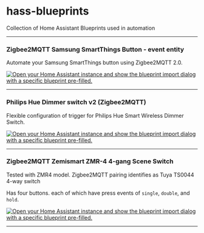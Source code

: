 # hass-blueprints
Collection of Home Assistant Blueprints used in automation

----- 

### Zigbee2MQTT Samsung SmartThings Button - event entity

Automate your Samsung SmartThings button using Zigbee2MQTT 2.0.

[![Open your Home Assistant instance and show the blueprint import dialog with a specific blueprint pre-filled.](https://my.home-assistant.io/badges/blueprint_import.svg)](https://my.home-assistant.io/redirect/blueprint_import/?blueprint_url=https%3A%2F%2Fraw.githubusercontent.com%2Fidcrook%2Fhass-blueprints%2Frefs%2Fheads%2Fmain%2Fautomation%2Fz2m-samsung-smartthings-button-event-entity.yaml)

-----

### Philips Hue Dimmer switch v2 (Zigbee2MQTT)

Flexible configuration of trigger for Philips Hue Smart Wireless Dimmer Switch.

[![Open your Home Assistant instance and show the blueprint import dialog with a specific blueprint pre-filled.](https://my.home-assistant.io/badges/blueprint_import.svg)](https://my.home-assistant.io/redirect/blueprint_import/?blueprint_url=https%3A%2F%2Fraw.githubusercontent.com%2Fidcrook%2Fhass-blueprints%2Frefs%2Fheads%2Fmain%2Fautomation%2Fzigbee2mqtt_hue_dimmer_v2.yaml)

-----

###  Zigbee2MQTT Zemismart ZMR-4 4-gang Scene Switch

Tested with ZMR4 model. Zigbee2MQTT pairing identifies as Tuya TS0044 4-way switch

Has four buttons. each of which have press events of `single`, `double`, and `hold`.

[![Open your Home Assistant instance and show the blueprint import dialog with a specific blueprint pre-filled.](https://my.home-assistant.io/badges/blueprint_import.svg)](https://my.home-assistant.io/redirect/blueprint_import/?blueprint_url=https%3A%2F%2Fraw.githubusercontent.com%2Fidcrook%2Fhass-blueprints%2Frefs%2Fheads%2Fmain%2Fautomation%2Fz2m-zemismart-ZMR4-4-gang-scene-switch.yaml)


-----